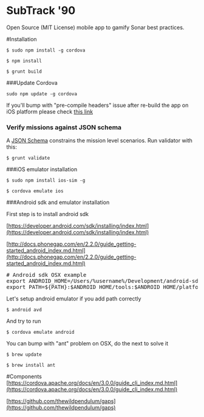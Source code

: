 SubTrack &#39;90
=======

Open Source (MIT License) mobile app to gamify Sonar best practices.

#Installation

```
$ sudo npm install -g cordova
```

```
$ npm install
```

```
$ grunt build
```

###Update Cordova

```
sudo npm update -g cordova
```

If you'll bump with "pre-compile headers" issue after re-build the app on iOS platform
please check [this link](http://stackoverflow.com/questions/19391768/file-has-been-modified-since-the-precompiled-header-was-built/25182895#25182895)


### Verify missions against JSON schema

A [JSON Schema](www/js/game/scenarios/schemas/mission.json) constrains the mission level scenarios. Run validator with this:

```
$ grunt validate
```


###iOS emulator installation

```
$ sudo npm install ios-sim -g
```

```
$ cordova emulate ios
```

###Android sdk and emulator installation

First step is to install android sdk

[https://developer.android.com/sdk/installing/index.html](https://developer.android.com/sdk/installing/index.html)

[http://docs.phonegap.com/en/2.2.0/guide_getting-started_android_index.md.html](http://docs.phonegap.com/en/2.2.0/guide_getting-started_android_index.md.html)

<pre>
# Android sdk OSX example
export ANDROID_HOME=/Users/%username%/Development/android-sdk-macosx
export PATH=${PATH}:$ANDROID_HOME/tools:$ANDROID_HOME/platform-tools
</pre>

Let's setup android emulator if you add path correctly

```
$ android avd
```

And try to run

```
$ cordova emulate android
```

You can bump with "ant" problem on OSX, do the next to solve it

```
$ brew update
```

```
$ brew install ant
```


#Components
[https://cordova.apache.org/docs/en/3.0.0/guide_cli_index.md.html](https://cordova.apache.org/docs/en/3.0.0/guide_cli_index.md.html)

[https://github.com/thewildpendulum/gaps](https://github.com/thewildpendulum/gaps)
